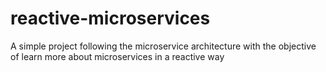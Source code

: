 # reactive-microservices
A simple project following the microservice architecture with the objective of learn more about microservices in a reactive way
